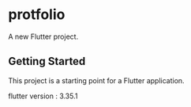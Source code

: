# protfolio

A new Flutter project.

## Getting Started

This project is a starting point for a Flutter application.

flutter version : 3.35.1
